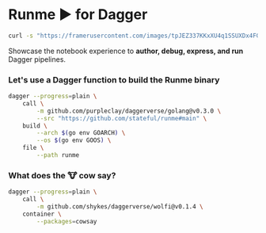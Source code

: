 # Runme ▶️ for Dagger

```sh {"id":"01J097BHJHQS28M29YR0WCZ3B8","interactive":"false"}
curl -s "https://framerusercontent.com/images/tpJEZ337KKxXU4q1SSUXDx4FG4.png?scale-down-to=512"
```

Showcase the notebook experience to **author, debug, express, and run** Dagger pipelines.

### Let's use a Dagger function to build the Runme binary

```sh {"id":"01HZSMYF33TFKMEVRX5P64BNTB","interactive":"true","name":"RUNME_BINARY"}
dagger --progress=plain \
    call \
        -m github.com/purpleclay/daggerverse/golang@v0.3.0 \
        --src "https://github.com/stateful/runme#main" \
    build \
        --arch $(go env GOARCH) \
        --os $(go env GOOS) \
    file \
        --path runme
```

### What does the 🐮 cow say?

```sh {"id":"01J022WD7Z6TM1QQ075X09BTK4","interactive":"true","name":"COWSAY"}
dagger --progress=plain \
    call \
        -m github.com/shykes/daggerverse/wolfi@v0.1.4 \
    container \
        --packages=cowsay
```
